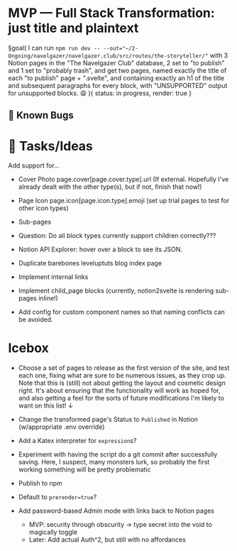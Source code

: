 # MVP — Full Stack Transformation: just title and plaintext

§goal(
I can run `npm run dev -- --out="~/2-Ongoing/navelgazer/navelgazer.club/src/routes/the-storyteller/"` with 3 Notion pages in the "The Navelgazer Club" database, 2 set to "to publish" and 1 set to "probably trash", and get two pages, named exactly the title of each "to publish" page + ".svelte", and containing exactly an h1 of the title and subsequent paragraphs for every block, with "UNSUPPORTED" output for unsupported blocks. 😩
){
status: in progress, render: true
}

## 🐞 Known Bugs

# 🐝 Tasks/Ideas

Add support for…

- Cover Photo
  page.cover[page.cover.type].url (If external. Hopefully I've already dealt with the other type(s), but if not, finish that now!)
- Page Icon
  page.icon[page.icon.type].emoji (set up trial pages to test for other icon types)
- Sub-pages

- Question: Do all block types currently support children correctly???
- Notion API Explorer: hover over a block to see its JSON.
- Duplicate barebones leveluptuts blog index page
- Implement internal links
- Implement child_page blocks (currently, notion2svelte is rendering sub-pages inline!)
- Add config for custom component names so that naming conflicts can be avoided.

# Icebox

- Choose a set of pages to release as the first version of the site, and test each one, fixing what are sure to be numerous issues, as they crop up. Note that this is (still) not about getting the layout and cosmetic design right. It's about ensuring that the functionality will work as hoped for, and also getting a feel for the sorts of future modifications I'm likely to want on this list! ↓

- Change the transformed page's Status to `Published` in Notion (w/appropriate .env override)
- Add a Katex interpreter for `expression`s?
- Experiment with having the script do a git commit after successfully saving. Here, I suspect, many monsters lurk, so probably the first working something will be pretty problematic
- Publish to npm
- Default to `prerender=true`?
- Add password-based Admin mode with links back to Notion pages
  - MVP: security through obscurity -> type secret into the void to magically toggle
  - Later: Add actual Auth^2, but still with no affordances
